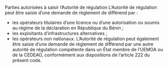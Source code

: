Parties autorisées à saisir l’Autorité de régulation
L’Autorité de régulation peut être saisie d’une demande de règlement de différend par :
- les opérateurs titulaires d’une licence ou d’une autorisation ou soumis au régime de la déclaration en République du Bénin ;
- les exploitants d’infrastructures alternatives ;
- les opérateurs non nationaux.
L’Autorité de régulation peut également être saisie d’une demande de règlement de différend par une autre autorité de régulation compétente dans un État membre de l’UEMOA ou de la CEDEAO, conformément aux dispositions de l’article 222 du présent code.